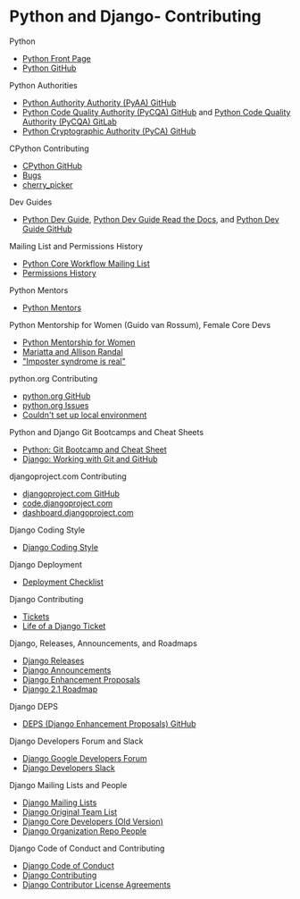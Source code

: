 # Python and Django- Contributing

<!--
My CPython Issue and Pull Requests
http://bugs.python.org/user26332

Mariatta
https://twitter.com/dbader_org/status/925764913041215489 | Dan Bader on Twitter: "BTW this is the foreword for Python Tricks: The Book by the amazing @mariatta (CPython core developer, PyLadies Vancouver organizer) https://t.co/kHYDw6uJRC"
https://www.blog.pythonlibrary.org/2017/09/25/pydev-of-the-week-mariatta-wijaya/ | PyDev of the Week: Mariatta Wijaya | The Mouse Vs. The Python
https://github.com/berkerpeksag/cpython-merge-bot
https://github.com/Mariatta/python_versions_and_distros
https://github.com/Mariatta/tic_tac_taco_pizza | GitHub - Mariatta/tic_tac_taco_pizza: Play tic tac toe, with taco and pizza
https://github.com/Mariatta/cloner
https://github.com/python/miss-islington | python/miss-islington: 🐍🍒⛏🤖 - A bot for backporting CPython pull requests
https://github.com/python/miss-islington/issues
http://pmbaumgartner.github.io/slack-commands-with-python-and-flask.html | Creating Slack Slash Commands with Python and Flask: Part 1 - Blog
https://developer.github.com/v3/ | GitHub API v3 | GitHub Developer Guide
https://docs.google.com/spreadsheets/d/1JSX8fBmPb84emTmV0Kmyf0_r6R0kZM0h9Wdm91tn7Kg/edit#gid=0
http://distrowatch.com/table.php?distribution=mint
https://www.reddit.com/r/Python/comments/41kn28/looking_for_a_table_of_python_versions_shipped_by/
-->

<!--
http://www.fullstackpython.com/deployment.html
http://masteringdjango.com/testing-in-django

https://pythonhosted.org/an_example_pypi_project/setuptools.html
-->

Python
* [Python Front Page](https://wiki.python.org/moin/FrontPage)
* [Python GitHub](https://github.com/python)

Python Authorities
* [Python Authority Authority (PyAA) GitHub](https://github.com/pyaa)
* [Python Code Quality Authority (PyCQA) GitHub](https://github.com/PyCQA) and [Python Code Quality Authority (PyCQA) GitLab](https://gitlab.com/groups/pycqa)
* [Python Cryptographic Authority (PyCA) GitHub](https://github.com/pyca)

<!--
PyPA | Python Packaging Authority | https://pypa.io/
-->

CPython Contributing
* [CPython GitHub](https://github.com/python/cpython)
* [Bugs](http://bugs.python.org)
* [cherry_picker](https://github.com/python/core-workflow/tree/master/cherry_picker)

Dev Guides
* [Python Dev Guide](https://docs.python.org/devguide), [Python Dev Guide Read the Docs](http://cpython-devguide.readthedocs.io), and [Python Dev Guide GitHub](https://github.com/python/devguide)

Mailing List and Permissions History
* [Python Core Workflow Mailing List](https://mail.python.org/mailman/listinfo/core-workflow)
* [Permissions History](https://devguide.python.org/developers/#permissions-history)

<!--
https://snarky.ca/the-history-behind-the-decision-to-move-python-to-github/ | The history behind the decision to move Python to GitHub

https://devguide.python.org/developers
https://devguide.python.org/#quick-reference

https://devguide.python.org/#status-of-python-branches | Python Developer’s Guide — Python Developer's Guide
https://www.python.org/dev/peps/pep-0537/ | PEP 537 -- Python 3.7 Release Schedule | Python.org

https://docs.python.org/devguide/devcycle.html | 18. Development Cycle — Python Developer's Guide
https://docs.python.org/devguide/pullrequest.html | 3. Lifecycle of a Pull Request — Python Developer's Guide
https://docs.python.org/devguide/committing.html#working-with-git | 16. Committing and Pushing Changes — Python Developer's Guide

http://cpython-devguide.readthedocs.io/documenting.html#building-doc
http://cpython-devguide.readthedocs.io/#quick-reference

CPython workflow changes
https://paper.dropbox.com/doc/CPython-workflow-changes-mx1k8G6M0rg5JLy80F1r6
Python Release Managers

https://www.python.org/dev/buildbot/ | Python Buildbot | Python.org

Developer Log and News
https://github.com/python/devguide/blob/bbd38631554165a64e187bd29815125098159a13/developers.rst
https://github.com/python/cpython/blob/master/Misc/NEWS
 
https://cloud.githubusercontent.com/assets/2680980/23276970/d14a380c-f9d1-11e6-883d-e13b6b211239.png
-->

Python Mentors
* [Python Mentors](http://pythonmentors.com)

Python Mentorship for Women (Guido van Rossum), Female Core Devs
* [Python Mentorship for Women](https://twitter.com/mariatta/status/737689052736978945)
* [Mariatta and Allison Randal](https://twitter.com/matrixise/status/865678978677223429)
* ["Imposter syndrome is real"](https://twitter.com/KatiMichel/status/865740929512071168)

python.org Contributing
* [python.org GitHub](https://github.com/python/pythondotorg)
* [python.org Issues](https://github.com/python/pythondotorg/issues)
* [Couldn't set up local environment](https://github.com/python/pythondotorg/issues/987)

<!--
https://github.com/python/pythondotorg/graphs/contributors | Contributors to python/pythondotorg

https://pythondotorg.readthedocs.io/contributing.html
https://github.com/python/pythondotorg/tree/master
https://github.com/python/performance

https://pythondotorg.readthedocs.io/install.html
https://pythondotorg.readthedocs.io/contributing.html
https://pythondotorg.readthedocs.io
https://staging.python.org
-->

Python and Django Git Bootcamps and Cheat Sheets
* [Python: Git Bootcamp and Cheat Sheet](https://docs.python.org/devguide/gitbootcamp.html)
* [Django: Working with Git and GitHub](https://docs.djangoproject.com/en/1.8/internals/contributing/writing-code/working-with-git)

djangoproject.com Contributing
* [djangoproject.com GitHub](https://github.com/django/djangoproject.com)
* [code.djangoproject.com](https://code.djangoproject.com)
* [dashboard.djangoproject.com](https://dashboard.djangoproject.com)

Django Coding Style
* [Django Coding Style](https://docs.djangoproject.com/en/2.0/internals/contributing/writing-code/coding-style/)

Django Deployment
* [Deployment Checklist](https://docs.djangoproject.com/en/1.10/howto/deployment/checklist)

Django Contributing
* [Tickets](https://code.djangoproject.com/query)
* [Life of a Django Ticket](https://docs.google.com/presentation/d/1Ao0S3Z-VRn_pcT5T4mXIhv3t3liQ3ZrwqaGeDqz9XCQ/edit)

<!--
https://code.djangoproject.com/wiki/LittleEasyImprovements
-->

Django, Releases, Announcements, and Roadmaps
* [Django Releases](https://docs.djangoproject.com/en/stable/releases)
* [Django Announcements](https://groups.google.com/forum/#!forum/django-announce)
* [Django Enhancement Proposals](https://github.com/django/deps)
* [Django 2.1 Roadmap](https://code.djangoproject.com/wiki/Version2.1Roadmap) 
 
Django DEPS
* [DEPS (Django Enhancement Proposals) GitHub](https://github.com/django/deps)

Django Developers Forum and Slack
* [Django Google Developers Forum](https://groups.google.com/forum/#!forum/django-developers) 
* [Django Developers Slack](https://django-developers.herokuapp.com)

Django Mailing Lists and People
* [Django Mailing Lists](https://docs.djangoproject.com/en/dev/internals/mailing-lists)
* [Django Original Team List](https://www.djangoproject.com/foundation/teams/#original-team-list)
* [Django Core Developers (Old Version)](https://docs.djangoproject.com/en/1.7/internals/committers/#core-developers)
* [Django Organization Repo People](https://github.com/orgs/django/people)

Django Code of Conduct and Contributing
* [Django Code of Conduct](https://www.djangoproject.com/conduct)
* [Django Contributing](https://docs.djangoproject.com/en/dev/internals/contributing)
* [Django Contributor License Agreements](https://www.djangoproject.com/foundation/cla)
